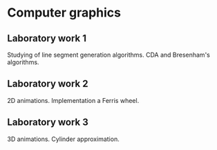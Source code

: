 # Computer graphics

## Laboratory work 1

Studying of line segment generation algorithms. CDA and Bresenham's algorithms.

## Laboratory work 2

2D animations. Implementation a Ferris wheel.

## Laboratory work 3

3D animations. Cylinder approximation.
